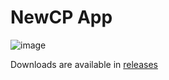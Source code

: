 # NewCP App
![image](https://user-images.githubusercontent.com/51213244/165823697-50f991d5-434e-4c96-8ff1-879d7a772418.png)


Downloads are available in [releases](https://github.com/New-Club-Penguin/NewCP-App-Build/releases)
